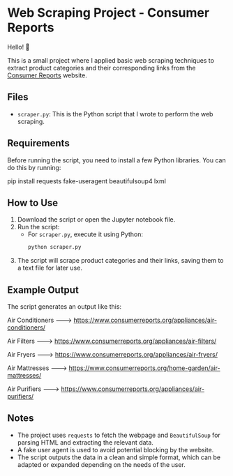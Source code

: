 # Web Scraping Project - Consumer Reports

Hello! 👋

This is a small project where I applied basic web scraping techniques to extract product categories and their corresponding links from the [Consumer Reports](https://www.consumerreports.org/cro/a-to-z-index/products/index.htm) website. 

## Files

- `scraper.py`: This is the Python script that I wrote to perform the web scraping.

## Requirements

Before running the script, you need to install a few Python libraries. You can do this by running:

pip install requests fake-useragent beautifulsoup4 lxml


## How to Use

1. Download the script or open the Jupyter notebook file.
2. Run the script:
   - For `scraper.py`, execute it using Python:
     ```bash
     python scraper.py
     ```
3. The script will scrape product categories and their links, saving them to a text file for later use.
   

## Example Output

The script generates an output like this:

Air Conditioners ---> https://www.consumerreports.org/appliances/air-conditioners/

Air Filters ---> https://www.consumerreports.org/appliances/air-filters/

Air Fryers ---> https://www.consumerreports.org/appliances/air-fryers/

Air Mattresses ---> https://www.consumerreports.org/home-garden/air-mattresses/

Air Purifiers ---> https://www.consumerreports.org/appliances/air-purifiers/


## Notes

- The project uses `requests` to fetch the webpage and `BeautifulSoup` for parsing HTML and extracting the relevant data.
- A fake user agent is used to avoid potential blocking by the website.
- The script outputs the data in a clean and simple format, which can be adapted or expanded depending on the needs of the user.
